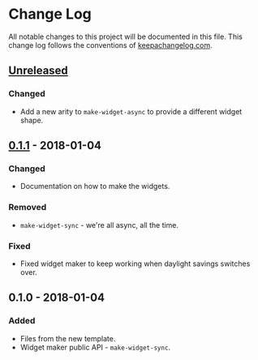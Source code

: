 # Change Log
All notable changes to this project will be documented in this file. This change log follows the conventions of [keepachangelog.com](http://keepachangelog.com/).

## [Unreleased]
### Changed
- Add a new arity to `make-widget-async` to provide a different widget shape.

## [0.1.1] - 2018-01-04
### Changed
- Documentation on how to make the widgets.

### Removed
- `make-widget-sync` - we're all async, all the time.

### Fixed
- Fixed widget maker to keep working when daylight savings switches over.

## 0.1.0 - 2018-01-04
### Added
- Files from the new template.
- Widget maker public API - `make-widget-sync`.

[Unreleased]: https://github.com/your-name/att-test-assignment/compare/0.1.1...HEAD
[0.1.1]: https://github.com/your-name/att-test-assignment/compare/0.1.0...0.1.1
